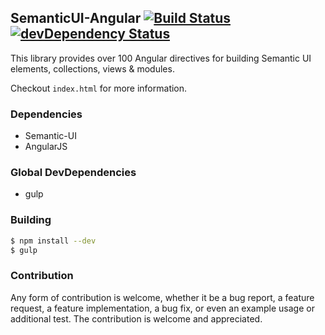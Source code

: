 ## SemanticUI-Angular [![Build Status](https://travis-ci.org/ClickerMonkey/SemanticUI-Angular.svg?branch=master)](https://travis-ci.org/ClickerMonkey/SemanticUI-Angular) [![devDependency Status](https://david-dm.org/ClickerMonkey/SemanticUI-Angular/dev-status.svg?branch=master)](https://david-dm.org/ClickerMonkey/SemanticUI-Angular#info=devDependencies)

This library provides over 100 Angular directives for building Semantic UI elements, collections, views & modules.

Checkout `index.html` for more information.

### Dependencies

- Semantic-UI
- AngularJS

### Global DevDependencies

- gulp

### Building

```bash
$ npm install --dev
$ gulp
```

### Contribution

Any form of contribution is welcome, whether it be a bug report, a feature request, a feature implementation, a bug fix, or even an example usage or additional test. The contribution is welcome and appreciated.
